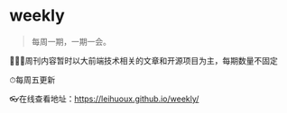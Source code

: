 # weekly
> 每周一期，一期一会。

👨🏻‍💻周刊内容暂时以大前端技术相关的文章和开源项目为主，每期数量不固定

⏱每周五更新

👓在线查看地址：https://leihuoux.github.io/weekly/

